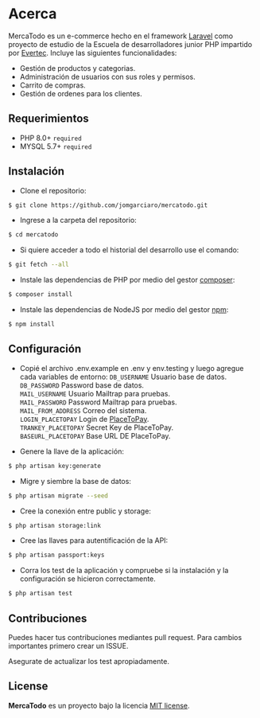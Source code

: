 
# Acerca

MercaTodo es un e-commerce hecho en el framework [Laravel](https://laravel.com/) como proyecto de estudio de la Escuela de desarrolladores junior PHP impartido por [Evertec](https://www.evertecinc.com/). Incluye las siguientes funcionalidades:

- Gestión de productos y categorias.
- Administración de usuarios con sus roles y permisos.
- Carrito de compras.
- Gestión de ordenes para los clientes.

## Requerimientos
- PHP 8.0+ `required`
- MYSQL 5.7+ `required`


## Instalación

- Clone el repositorio:
```bash
$ git clone https://github.com/jomgarciaro/mercatodo.git
```
- Ingrese a la carpeta del repositorio:
```bash
$ cd mercatodo
```
- Si quiere acceder a todo el historial del desarrollo use el comando:
```bash
$ git fetch --all
```
- Instale las dependencias de PHP por medio del gestor [composer](https://getcomposer.org/download/):
```bash
$ composer install
```
- Instale las dependencias de NodeJS por medio del gestor [npm](https://nodejs.org/es/):
```bash
$ npm install
```
## Configuración

- Copié el archivo .env.example en .env y env.testing y luego agregue cada variables de entorno:
`DB_USERNAME` Usuario base de datos.  
`DB_PASSWORD` Password base de datos.  
`MAIL_USERNAME` Usuario Mailtrap para pruebas.  
`MAIL_PASSWORD` Password Mailtrap para pruebas.  
`MAIL_FROM_ADDRESS` Correo del sistema.  
`LOGIN_PLACETOPAY` Login de [PlaceToPay](https://docs-gateway.placetopay.com/docs/webcheckout-docs/ZG9jOjQxMjU1Njc-autenticacion).  
`TRANKEY_PLACETOPAY` Secret Key de PlaceToPay.  
`BASEURL_PLACETOPAY` Base URL DE PlaceToPay.

- Genere la llave de la aplicación:
```bash
$ php artisan key:generate
```
- Migre y siembre la base de datos:
```bash
$ php artisan migrate --seed
```
- Cree la conexión entre public y storage:
```bash
$ php artisan storage:link
```
- Cree las llaves para autentificación de la API:
```bash
$ php artisan passport:keys
```
- Corra los test de la aplicación y compruebe si la instalación y la configuración se hicieron correctamente.
```bash
$ php artisan test
```
## Contribuciones

Puedes hacer tus contribuciones mediantes pull request. Para cambios importantes primero crear un ISSUE.  

Asegurate de actualizar los test apropiadamente.

## License

**MercaTodo** es un proyecto bajo la licencia [MIT license](https://opensource.org/licenses/MIT).